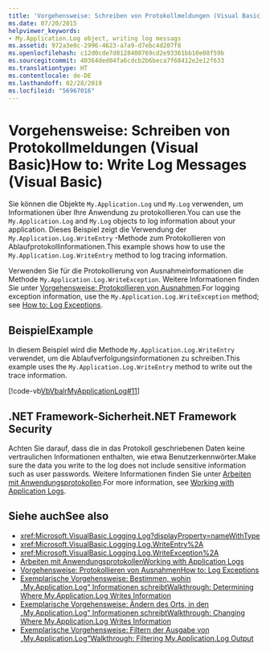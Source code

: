 ```yaml
---
title: 'Vorgehensweise: Schreiben von Protokollmeldungen (Visual Basic)'
ms.date: 07/20/2015
helpviewer_keywords:
- My.Application.Log object, writing log messags
ms.assetid: 972a3e0c-2996-4623-a7a9-d7ebc4d207f8
ms.openlocfilehash: c12d0cde7d8128400769cd2e93361bb10e08f59b
ms.sourcegitcommit: 40364ded04fa6cdcb2b6beca7f68412e2e12f633
ms.translationtype: HT
ms.contentlocale: de-DE
ms.lasthandoff: 02/28/2019
ms.locfileid: "56967016"
---
```

# <a name="how-to-write-log-messages-visual-basic"></a><span data-ttu-id="2989b-102">Vorgehensweise: Schreiben von Protokollmeldungen (Visual Basic)</span><span class="sxs-lookup"><span data-stu-id="2989b-102">How to: Write Log Messages (Visual Basic)</span></span>
<span data-ttu-id="2989b-103">Sie können die Objekte `My.Application.Log` und `My.Log` verwenden, um Informationen über Ihre Anwendung zu protokollieren.</span><span class="sxs-lookup"><span data-stu-id="2989b-103">You can use the `My.Application.Log` and `My.Log` objects to log information about your application.</span></span> <span data-ttu-id="2989b-104">Dieses Beispiel zeigt die Verwendung der `My.Application.Log.WriteEntry` -Methode zum Protokollieren von Ablaufprotokollinformationen.</span><span class="sxs-lookup"><span data-stu-id="2989b-104">This example shows how to use the `My.Application.Log.WriteEntry` method to log tracing information.</span></span>  
  
 <span data-ttu-id="2989b-105">Verwenden Sie für die Protokollierung von Ausnahmeinformationen die Methode `My.Application.Log.WriteException`. Weitere Informationen finden Sie unter [Vorgehensweise: Protokollieren von Ausnahmen](../../../../visual-basic/developing-apps/programming/log-info/how-to-log-exceptions.md).</span><span class="sxs-lookup"><span data-stu-id="2989b-105">For logging exception information, use the `My.Application.Log.WriteException` method; see [How to: Log Exceptions](../../../../visual-basic/developing-apps/programming/log-info/how-to-log-exceptions.md).</span></span>  
  
## <a name="example"></a><span data-ttu-id="2989b-106">Beispiel</span><span class="sxs-lookup"><span data-stu-id="2989b-106">Example</span></span>  
 <span data-ttu-id="2989b-107">In diesem Beispiel wird die Methode `My.Application.Log.WriteEntry` verwendet, um die Ablaufverfolgungsinformationen zu schreiben.</span><span class="sxs-lookup"><span data-stu-id="2989b-107">This example uses the `My.Application.Log.WriteEntry` method to write out the trace information.</span></span>  
  
 [!code-vb[VbVbalrMyApplicationLog#11](~/samples/snippets/visualbasic/VS_Snippets_VBCSharp/VbVbalrMyApplicationLog/VB/Form1.vb#11)]  
  
## <a name="net-framework-security"></a><span data-ttu-id="2989b-108">.NET Framework-Sicherheit</span><span class="sxs-lookup"><span data-stu-id="2989b-108">.NET Framework Security</span></span>  
 <span data-ttu-id="2989b-109">Achten Sie darauf, dass die in das Protokoll geschriebenen Daten keine vertraulichen Informationen enthalten, wie etwa Benutzerkennwörter.</span><span class="sxs-lookup"><span data-stu-id="2989b-109">Make sure the data you write to the log does not include sensitive information such as user passwords.</span></span> <span data-ttu-id="2989b-110">Weitere Informationen finden Sie unter [Arbeiten mit Anwendungsprotokollen](../../../../visual-basic/developing-apps/programming/log-info/working-with-application-logs.md).</span><span class="sxs-lookup"><span data-stu-id="2989b-110">For more information, see [Working with Application Logs](../../../../visual-basic/developing-apps/programming/log-info/working-with-application-logs.md).</span></span>  
  
## <a name="see-also"></a><span data-ttu-id="2989b-111">Siehe auch</span><span class="sxs-lookup"><span data-stu-id="2989b-111">See also</span></span>
- <xref:Microsoft.VisualBasic.Logging.Log?displayProperty=nameWithType>
- <xref:Microsoft.VisualBasic.Logging.Log.WriteEntry%2A>
- <xref:Microsoft.VisualBasic.Logging.Log.WriteException%2A>
- [<span data-ttu-id="2989b-112">Arbeiten mit Anwendungsprotokollen</span><span class="sxs-lookup"><span data-stu-id="2989b-112">Working with Application Logs</span></span>](../../../../visual-basic/developing-apps/programming/log-info/working-with-application-logs.md)
- [<span data-ttu-id="2989b-113">Vorgehensweise: Protokollieren von Ausnahmen</span><span class="sxs-lookup"><span data-stu-id="2989b-113">How to: Log Exceptions</span></span>](../../../../visual-basic/developing-apps/programming/log-info/how-to-log-exceptions.md)
- [<span data-ttu-id="2989b-114">Exemplarische Vorgehensweise: Bestimmen, wohin „My.Application.Log“ Informationen schreibt</span><span class="sxs-lookup"><span data-stu-id="2989b-114">Walkthrough: Determining Where My.Application.Log Writes Information</span></span>](../../../../visual-basic/developing-apps/programming/log-info/walkthrough-determining-where-my-application-log-writes-information.md)
- [<span data-ttu-id="2989b-115">Exemplarische Vorgehensweise: Ändern des Orts, in den „My.Application.Log“ Informationen schreibt</span><span class="sxs-lookup"><span data-stu-id="2989b-115">Walkthrough: Changing Where My.Application.Log Writes Information</span></span>](../../../../visual-basic/developing-apps/programming/log-info/walkthrough-changing-where-my-application-log-writes-information.md)
- [<span data-ttu-id="2989b-116">Exemplarische Vorgehensweise: Filtern der Ausgabe von „My.Application.Log“</span><span class="sxs-lookup"><span data-stu-id="2989b-116">Walkthrough: Filtering My.Application.Log Output</span></span>](../../../../visual-basic/developing-apps/programming/log-info/walkthrough-filtering-my-application-log-output.md)
